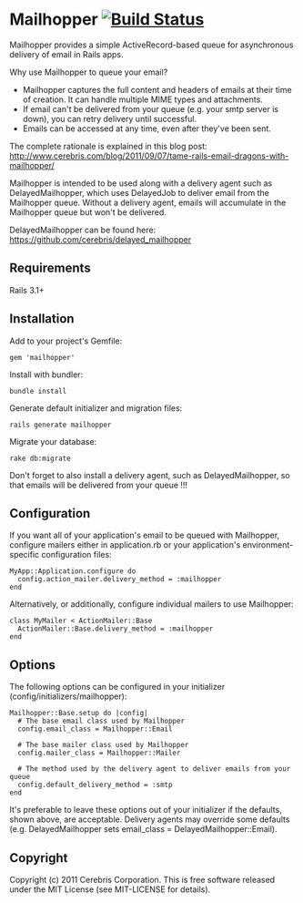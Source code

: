 # Mailhopper  [![Build Status](https://secure.travis-ci.org/cerebris/mailhopper.png)](http://travis-ci.org/cerebris/mailhopper)

Mailhopper provides a simple ActiveRecord-based queue for asynchronous delivery of email in Rails apps.

Why use Mailhopper to queue your email?

 * Mailhopper captures the full content and headers of emails at their time of creation. It can handle multiple MIME types and attachments.
 * If email can't be delivered from your queue (e.g. your smtp server is down), you can retry delivery until successful.
 * Emails can be accessed at any time, even after they've been sent.

The complete rationale is explained in this blog post: http://www.cerebris.com/blog/2011/09/07/tame-rails-email-dragons-with-mailhopper/

Mailhopper is intended to be used along with a delivery agent such as DelayedMailhopper, which uses DelayedJob to deliver email from the Mailhopper queue. Without a delivery agent, emails will accumulate in the Mailhopper queue but won't be delivered.

DelayedMailhopper can be found here: https://github.com/cerebris/delayed_mailhopper

## Requirements

Rails 3.1+

## Installation

Add to your project's Gemfile:
```
gem 'mailhopper'
```

Install with bundler:
```
bundle install
```

Generate default initializer and migration files:
```
rails generate mailhopper
```

Migrate your database:

```
rake db:migrate
```

Don't forget to also install a delivery agent, such as DelayedMailhopper, so that emails will be delivered from your queue !!!
  
## Configuration

If you want all of your application's email to be queued with Mailhopper, configure mailers either in application.rb or your application's environment-specific configuration files:

```
MyApp::Application.configure do
  config.action_mailer.delivery_method = :mailhopper
end
```

Alternatively, or additionally, configure individual mailers to use Mailhopper:

```
class MyMailer < ActionMailer::Base
  ActionMailer::Base.delivery_method = :mailhopper
end
```

## Options

The following options can be configured in your initializer (config/initializers/mailhopper):

```
Mailhopper::Base.setup do |config|
  # The base email class used by Mailhopper
  config.email_class = Mailhopper::Email

  # The base mailer class used by Mailhopper
  config.mailer_class = Mailhopper::Mailer

  # The method used by the delivery agent to deliver emails from your queue
  config.default_delivery_method = :smtp
end
```

It's preferable to leave these options out of your initializer if the defaults, shown above, are acceptable. Delivery agents may override some defaults (e.g. DelayedMailhopper sets email_class = DelayedMailhopper::Email).

## Copyright

Copyright (c) 2011 Cerebris Corporation. This is free software released under the MIT License (see MIT-LICENSE for details).
